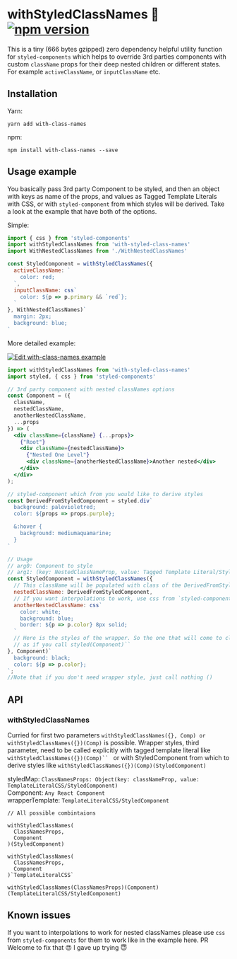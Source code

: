 # withStyledClassNames 🤡 [![npm version](https://badge.fury.io/js/with-styled-class-names.svg)](https://badge.fury.io/js/with-styled-class-names)

This is a tiny (666 bytes gzipped) zero dependency helpful utility function for `styled-components` which helps 
to override 3rd parties components with custom `className` props for their deep
nested children or different states. For example `activeClassName`, or 
`inputClassName` etc.

## Installation
Yarn:
```
yarn add with-class-names
```
npm:
```
npm install with-class-names --save
```

## Usage example

You basically pass 3rd party Component to be styled, and then an object with
keys as name of the props, and values as Tagged Template Literals with CSS, 
or with `styled-component` from which styles will be derived. 
Take a look at the example that have both of the options.

Simple: 
```jsx harmony
import { css } from 'styled-components'
import withStyledClassNames from 'with-styled-class-names'
import WithNestedClassNames from './WithNestedClassNames'

const StyledComponent = withStyledClassNames({
  activeClassName: `
    color: red;
  `,
  inputClassName: css`
    color: ${p => p.primary && `red`};
  `
}, WithNestedClassNames)`
  margin: 2px;
  background: blue;
`
```

More detailed example:

[![Edit with-class-names example](https://codesandbox.io/static/img/play-codesandbox.svg)](https://codesandbox.io/s/k9zzro0wm7)

```jsx harmony
import withStyledClassNames from 'with-styled-class-names'
import styled, { css } from 'styled-components'

// 3rd party component with nested classNames options
const Component = ({
  className,
  nestedClassName,
  anotherNestedClassName,
  ...props
}) => (
  <div className={className} {...props}>
    {"Root"}
    <div className={nestedClassName}>
      {"Nested One Level"}
      <div className={anotherNestedClassName}>Another nested</div>
    </div>
  </div>
);

// styled-component which from you would like to derive styles
const DerivedFromStyledComponent = styled.div`
  background: palevioletred;
  color: ${props => props.purple};

  &:hover {
    background: mediumaquamarine;
  }
`

// Usage 
// arg0: Component to style
// arg1: (key: NestedClassNameProp, value: Tagged Template Literal/StyledComponent)
const StyledComponent = withStyledClassNames({
  // This className will be populated with class of the DerivedFromStyledComponent  
  nestedClassName: DerivedFromStyledComponent,
  // If you want interpolations to work, use css from `styled-components` (PR welcome 😇)
  anotherNestedClassName: css`
    color: white;
    background: blue;
    border: ${p => p.color} 8px solid;
  `
  // Here is the styles of the wrapper. So the one that will come to className
  // as if you call styled(Component)``
}, Component)`
  background: black;
  color: ${p => p.color};
`;
//Note that if you don't need wrapper style, just call nothing ()
```

## API

### withStyledClassNames
Curried for first two parameters `withStyledClassNames({}, Comp) or withStyledClassNames({})(Comp)` is possible.
Wrapper styles, third parameter, need to be called explicitly with
tagged template literal like `withStyledClassNames({})(Comp)`` ` or with StyledComponent from which
to derive styles like `withStyledClassNames({})(Comp)(StyledComponent)`

styledMap: `ClassNamesProps: Object(key: classNameProp, value: TemplateLiteralCSS/StyledComponent)`   
Component: `Any React Component`  
wrapperTemplate: `TemplateLiteralCSS/StyledComponent`  
```
// All possible combintaions

withStyledClassNames(
  ClassNamesProps, 
  Component
)(StyledComponent)

withStyledClassNames(
  ClassNamesProps, 
  Component
)`TemplateLiteralCSS`

withStyledClassNames(ClassNamesProps)(Component)(TemplateLiteralCSS/StyledComponent)
```

## Known issues

If you want to interpolations to work for nested classNames please use `css` from 
`styled-components` for them to work like in the example here. PR Welcome to fix that 😍
I gave up trying 😇
